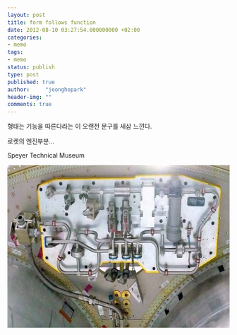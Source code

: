 ```yaml
---
layout: post
title: form follows function
date: 2012-08-10 03:27:54.000000000 +02:00
categories:
- memo
tags:
- memo
status: publish
type: post
published: true
author:     "jeonghopark"
header-img: ""
comments: true
---
```

<p>형태는 기능을 따른다라는 이 오랜전 문구를 새삼 느낀다.</p>
<p>로켓의 엔진부분... </p>
<p>Speyer Technical Museum</p>
<p><img src="/assets/rocket-600x368.jpg" alt="rocket.jpg" width="600" height="368" class="alignnone size-medium wp-image-3020" /></p>
